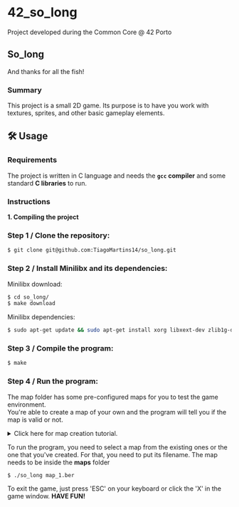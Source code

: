 # 42_so_long
Project developed during the Common Core @ 42 Porto

## So_long
And thanks for all the fish!

### Summary
This project is a small 2D game.
Its purpose is to have you work with textures, sprites,
and other basic gameplay elements.

## 🛠️ Usage

### Requirements

The project is written in C language and needs the **`gcc` compiler** and some standard **C libraries** to run.

### Instructions

**1. Compiling the project**<p>

### Step 1 / Clone the repository:

```bash
$ git clone git@github.com:TiagoMartins14/so_long.git
```

### Step 2 / Install Minilibx and its dependencies:
Minilibx download:
```bash
$ cd so_long/
$ make download
```
Minilibx dependencies:
```bash
$ sudo apt-get update && sudo apt-get install xorg libxext-dev zlib1g-dev libbsd-dev
```

### Step 3 / Compile the program:  

```bash
$ make
```

### Step 4 / Run the program:
The map folder has some pre-configured maps for you to test the game environment.  
You're able to create a map of your own and the program will tell you if the map is valid or not.  

<details>
<summary>Click here for map creation tutorial.</summary>
  
Map Rules:  
It has to be a **rectangular closed map** (walls around) and there needs to be a valid way to collect the diamonds and to the exit.
It has to have at least one collectible.
The map file extension has to be **'.ber'**.  
The map is composed by 5 elements:  
```
- '1' for walls;
- '0' for available floor;
- 'P' for Player starting position;
- 'E' for exit;
- 'C' for collectible;
```

Map example:
```
11111111111111111
10P001C0001C000C1
11110111101110111
10000000000000001
111101110111C1101
1C000100C0011C001
1111010C0C0111101
1C1101C0E0C111101
10C1010C0C011C1C1
10100100C00110111
101111110111C0001
101C1000010C11101
10101011110111101
10000000000000001
11111111111111111
```
</details>

To run the program, you need to select a map from the existing ones or the one that you've created. For that, you need to put its filename. The map needs to be inside the **maps** folder  
  
```bash
$ ./so_long map_1.ber
```

To exit the game, just press 'ESC' on your keyboard or click the 'X' in the game window. **HAVE FUN!**
